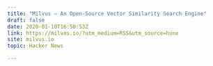 ```yaml
---
title: "Milvus – An Open-Source Vector Similarity Search Engine"
draft: false
date: 2020-01-10T16:50:53Z
link: https://milvus.io/?utm_medium=RSS&utm_source=hune
site: milvus.io
topic: Hacker News  

---
```

